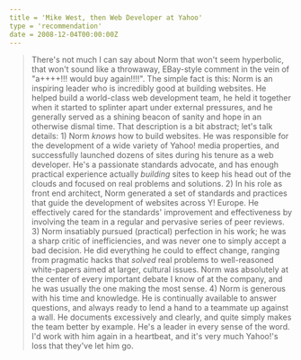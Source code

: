 ```yaml
---
title = 'Mike West, then Web Developer at Yahoo'
type = 'recommendation'
date = 2008-12-04T00:00:00Z
---
```


> There's not much I can say about Norm that won't seem hyperbolic, that won't
> sound like a throwaway, EBay-style comment in the vein of "a++++!!! would
> buy again!!!!". The simple fact is this: Norm is an inspiring leader who is
> incredibly good at building websites. He helped build a world-class web
> development team, he held it together when it started to splinter apart
> under external pressures, and he generally served as a shining beacon of
> sanity and hope in an otherwise dismal time. That description is a bit
> abstract; let's talk details: 1) Norm _knows_ how to build websites. He was
> responsible for the development of a wide variety of Yahoo! media
> properties, and successfully launched dozens of sites during his tenure as a
> web developer. He's a passionate standards advocate, and has enough
> practical experience actually _building_ sites to keep his head out of the
> clouds and focused on real problems and solutions. 2) In his role as front
> end architect, Norm generated a set of standards and practices that guide
> the development of websites across Y! Europe. He effectively cared for the
> standards' improvement and effectiveness by involving the team in a regular
> and pervasive series of peer reviews. 3) Norm insatiably pursued (practical)
> perfection in his work; he was a sharp critic of inefficiencies, and was
> never one to simply accept a bad decision. He did everything he could to
> effect change, ranging from pragmatic hacks that _solved_ real problems to
> well-reasoned white-papers aimed at larger, cultural issues. Norm was
> absolutely at the center of every important debate I know of at the company,
> and he was usually the one making the most sense. 4) Norm is generous with
> his time and knowledge. He is continually available to answer questions, and
> always ready to lend a hand to a teammate up against a wall. He documents
> excessively and clearly, and quite simply makes the team better by example.
> He's a leader in every sense of the word. I'd work with him again in a
> heartbeat, and it's very much Yahoo!'s loss that they've let him go.
